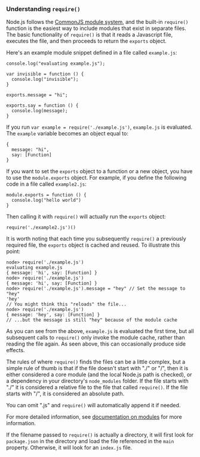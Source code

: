 ### Understanding `require()`

 Node.js follows the [CommonJS module system](http://wiki.commonjs.org/wiki/Modules/1.1), and the built-in `require()` function is the easiest way to include modules that exist in separate files. The basic functionality of `require()` is that it reads a Javascript file, executes the file, and then proceeds to return the `exports` object. 

 Here's an example module snippet defined in a file called `example.js`:

    console.log("evaluating example.js");

    var invisible = function () {
      console.log("invisible");
    }

    exports.message = "hi";

    exports.say = function () {
      console.log(message);
    }

If you run `var example = require('./example.js')`, `example.js` is evaluated. The `example` variable becomes an object equal to:

    {
      message: "hi",
      say: [Function]
    }

If you want to set the `exports` object to a function or a new object, you have to use the `module.exports` object. For example, if you define the following code in a file called `example2.js`:

    module.exports = function () {
      console.log("hello world")
    }

Then calling it with `require()` will actually run the `exports` object:

    require('./example2.js')()
    
It is worth noting that each time you subsequently `require()` a previously required file, the `exports` object is cached and reused. To illustrate this point: 

    node> require('./example.js')
    evaluating example.js
    { message: 'hi', say: [Function] }
    node> require('./example.js')
    { message: 'hi', say: [Function] }
    node> require('./example.js').message = "hey" // Set the message to "hey"
    'hey'
    // You might think this "reloads" the file...
    node> require('./example.js') 
    { message: 'hey', say: [Function] }
    // ...but the message is still "hey" because of the module cache


As you can see from the above, `example.js` is evaluated the first time, but all subsequent calls to `require()` only invoke the module cache, rather than reading the file again.  As seen above, this can occasionally produce side effects.

The rules of where `require()` finds the files can be a little complex, but a simple rule of thumb is that if the file doesn't start with "./" or "/", then it is either considered a core module (and the local Node.js path is checked), or a dependency in your directory's `node_modules` folder. If the file starts with "./" it is considered a relative file to the file that called `require()`. If the file starts with "/", it is considered an absolute path. 

<Note>You can omit ".js" and `require()` will automatically append it if needed.</Note>

For more detailed information, see [documentation on modules](../nodejs_ref_guide/modules.html) for more information.

If the filename passed to `require()` is actually a directory, it will first look for `package.json` in the directory and load the file referenced in the `main` property. Otherwise, it will look for an `index.js` file.